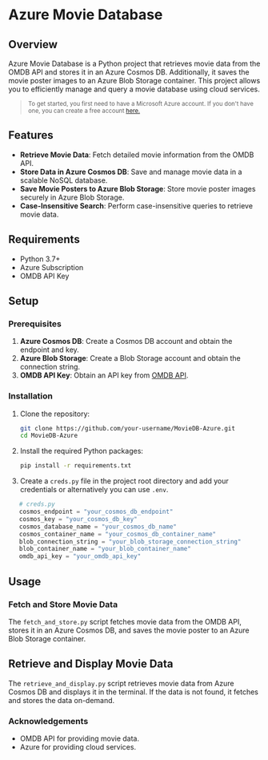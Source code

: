 # Azure Movie Database

## Overview

Azure Movie Database is a Python project that retrieves movie data from the OMDB API and stores it in an Azure Cosmos DB. Additionally, it saves the movie poster images to an Azure Blob Storage container. This project allows you to efficiently manage and query a movie database using cloud services.

> <sub>To get started, you first need to have a Microsoft Azure account. If you don't have one, you can create a free account [here.](https://azure.microsoft.com/en-us/free/search/?&ef_id=_k_Cj0KCQiA4NWrBhD-ARIsAFCKwWv39zVXs4ww7bj_IGmTJngZol8ZX835NOuvRgv7ygSk_rEe9lnrcGcaAg2vEALw_wcB_k_&OCID=AIDcmm5edswduu_SEM__k_Cj0KCQiA4NWrBhD-ARIsAFCKwWv39zVXs4ww7bj_IGmTJngZol8ZX835NOuvRgv7ygSk_rEe9lnrcGcaAg2vEALw_wcB_k_&gad_source=1&gclid=Cj0KCQiA4NWrBhD-ARIsAFCKwWv39zVXs4ww7bj_IGmTJngZol8ZX835NOuvRgv7ygSk_rEe9lnrcGcaAg2vEALw_wcB)</sub>

## Features

- **Retrieve Movie Data**: Fetch detailed movie information from the OMDB API.
- **Store Data in Azure Cosmos DB**: Save and manage movie data in a scalable NoSQL database.
- **Save Movie Posters to Azure Blob Storage**: Store movie poster images securely in Azure Blob Storage.
- **Case-Insensitive Search**: Perform case-insensitive queries to retrieve movie data.

## Requirements

- Python 3.7+
- Azure Subscription
- OMDB API Key

## Setup

### Prerequisites

1. **Azure Cosmos DB**: Create a Cosmos DB account and obtain the endpoint and key.
2. **Azure Blob Storage**: Create a Blob Storage account and obtain the connection string.
3. **OMDB API Key**: Obtain an API key from [OMDB API](http://www.omdbapi.com/apikey.aspx).

### Installation

1. Clone the repository:

   ```bash
   git clone https://github.com/your-username/MovieDB-Azure.git
   cd MovieDB-Azure
   ```

2. Install the required Python packages:

   ```bash
   pip install -r requirements.txt
   ```

3. Create a `creds.py` file in the project root directory and add your credentials or alternatively you can use `.env`.

```python
   # creds.py
   cosmos_endpoint = "your_cosmos_db_endpoint"
   cosmos_key = "your_cosmos_db_key"
   cosmos_database_name = "your_cosmos_db_name"
   cosmos_container_name = "your_cosmos_db_container_name"
   blob_connection_string = "your_blob_storage_connection_string"
   blob_container_name = "your_blob_container_name"
   omdb_api_key = "your_omdb_api_key"
```

## Usage

### Fetch and Store Movie Data

The `fetch_and_store.py` script fetches movie data from the OMDB API, stores it in an Azure Cosmos DB, and saves the movie poster to an Azure Blob Storage container.

## Retrieve and Display Movie Data

The `retrieve_and_display.py` script retrieves movie data from Azure Cosmos DB and displays it in the terminal. If the data is not found, it fetches and stores the data on-demand.

### Acknowledgements

- OMDB API for providing movie data.
- Azure for providing cloud services.
